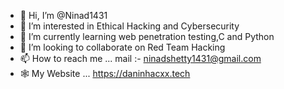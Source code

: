 - 👋 Hi, I’m @Ninad1431
- 👀 I’m interested in Ethical Hacking and Cybersecurity
- 🌱 I’m currently learning web penetration testing,C and Python
- 💞️ I’m looking to collaborate on Red Team Hacking
- 📫 How to reach me ... mail :- ninadshetty1431@gmail.com
- 🕸️ My Website ... https://daninhacxx.tech

<!---
Ninad1431/Ninad1431 is a ✨ special ✨ repository because its `README.md` (this file) appears on your GitHub profile.
You can click the Preview link to take a look at your changes.
--->

